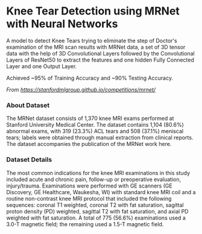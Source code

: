 # Knee Tear Detection using MRNet with Neural Networks

A model to detect Knee Tears trying to eliminate the step of Doctor's examination of the MRI scan results with MRNet data, a set of 3D tensor data with the help of 3D Convolutional Layers followed by the Convolutional Layers of ResNet50 to extract the features and one hidden Fully Connected Layer and one Output Layer.

Achieved ~95% of Training Accuracy and ~90% Testing Accuracy.

*From https://stanfordmlgroup.github.io/competitions/mrnet/*

### About Dataset

The MRNet dataset consists of 1,370 knee MRI exams performed at Stanford University Medical Center. The dataset contains 1,104 (80.6%) abnormal exams, with 319 (23.3%) ACL tears and 508 (37.1%) meniscal tears; labels were obtained through manual extraction from clinical reports. The dataset accompanies the publication of the MRNet work here.


### Dataset Details

The most common indications for the knee MRI examinations in this study included acute and chronic pain, follow-up or preoperative evaluation, injury/trauma. Examinations were performed with GE scanners (GE Discovery, GE Healthcare, Waukesha, WI) with standard knee MRI coil and a routine non-contrast knee MRI protocol that included the following sequences: coronal T1 weighted, coronal T2 with fat saturation, sagittal proton density (PD) weighted, sagittal T2 with fat saturation, and axial PD weighted with fat saturation. A total of 775 (56.6%) examinations used a 3.0-T magnetic field; the remaining used a 1.5-T magnetic field.

